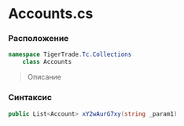 
# Accounts.cs
### Расположение
```csharp
namespace TigerTrade.Tc.Collections  
    class Accounts
```

> Описание

### Синтаксис
```csharp
public List<Account> xY2wAurG7xy(string _param1)
```
